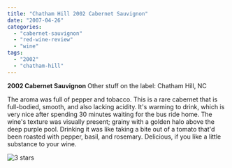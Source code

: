 ```yaml
---
title: "Chatham Hill 2002 Cabernet Sauvignon"
date: "2007-04-26"
categories: 
  - "cabernet-sauvignon"
  - "red-wine-review"
  - "wine"
tags: 
  - "2002"
  - "chatham-hill"
---
```


**2002 Cabernet Sauvignon** Other stuff on the label: Chatham Hill, NC

The aroma was full of pepper and tobacco. This is a rare cabernet that is full-bodied, smooth, and also lacking acidity. It's warming to drink, which is very nice after spending 30 minutes waiting for the bus ride home. The wine's texture was visually present; grainy with a golden halo above the deep purple pool. Drinking it was like taking a bite out of a tomato that'd been roasted with pepper, basil, and rosemary. Delicious, if you like a little substance to your wine.

![3 stars](http://www.rebeccagomezfarrell.com/wp-content/uploads/2009/02/rating_avocado1.gif "rating_avocado1")
